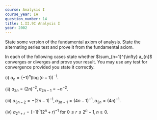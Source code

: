 ```yaml
---
course: Analysis I
course_year: IA
question_number: 14
title: 1.II.9C Analysis I
year: 2002
---
```



State some version of the fundamental axiom of analysis. State the alternating series test and prove it from the fundamental axiom.

In each of the following cases state whether $\sum_{n=1}^{\infty} a_{n}$ converges or diverges and prove your result. You may use any test for convergence provided you state it correctly.

(i) $a_{n}=(-1)^{n}(\log (n+1))^{-1}$.

(ii) $a_{2 n}=(2 n)^{-2}, a_{2 n-1}=-n^{-2}$.

(iii) $a_{3 n-2}=-(2 n-1)^{-1}, a_{3 n-1}=(4 n-1)^{-1}, a_{3 n}=(4 n)^{-1}$.

(iv) $a_{2^{n}+r}=(-1)^{n}\left(2^{n}+r\right)^{-1}$ for $0 \leqslant r \leqslant 2^{n}-1, n \geqslant 0$.